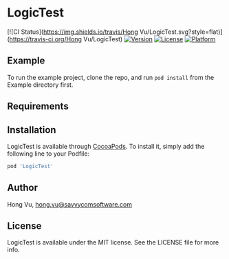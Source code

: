 # LogicTest

[![CI Status](https://img.shields.io/travis/Hong Vu/LogicTest.svg?style=flat)](https://travis-ci.org/Hong Vu/LogicTest)
[![Version](https://img.shields.io/cocoapods/v/LogicTest.svg?style=flat)](https://cocoapods.org/pods/LogicTest)
[![License](https://img.shields.io/cocoapods/l/LogicTest.svg?style=flat)](https://cocoapods.org/pods/LogicTest)
[![Platform](https://img.shields.io/cocoapods/p/LogicTest.svg?style=flat)](https://cocoapods.org/pods/LogicTest)

## Example

To run the example project, clone the repo, and run `pod install` from the Example directory first.

## Requirements

## Installation

LogicTest is available through [CocoaPods](https://cocoapods.org). To install
it, simply add the following line to your Podfile:

```ruby
pod 'LogicTest'
```

## Author

Hong Vu, hong.vu@savvycomsoftware.com

## License

LogicTest is available under the MIT license. See the LICENSE file for more info.
